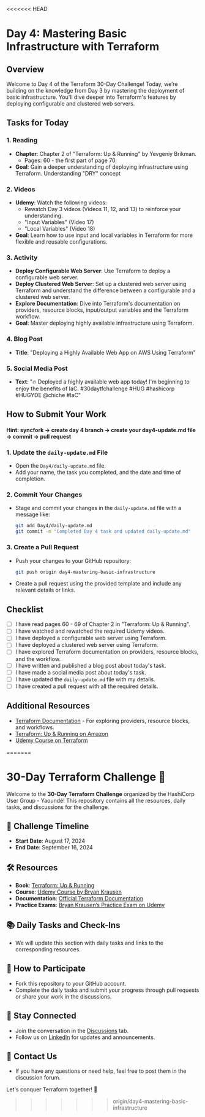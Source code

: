 <<<<<<< HEAD
# Day 4: Mastering Basic Infrastructure with Terraform

## Overview

Welcome to Day 4 of the Terraform 30-Day Challenge! Today, we’re building on the knowledge from Day 3 by mastering the deployment of basic infrastructure. You'll dive deeper into Terraform's features by deploying configurable and clustered web servers.

## Tasks for Today

### 1. **Reading**
   - **Chapter**: Chapter 2 of "Terraform: Up & Running" by Yevgeniy Brikman.
     - Pages: 60 - the first part of page 70.
   - **Goal**: Gain a deeper understanding of deploying infrastructure using Terraform. Understanding "DRY" concept 

### 2. **Videos**
   - **Udemy**: Watch the following videos:
     - Rewatch Day 3 videos (Videos 11, 12, and 13) to reinforce your understanding.
     - "Input Variables" (Video 17)
     - "Local Variables" (Video 18)
   - **Goal**: Learn how to use input and local variables in Terraform for more flexible and reusable configurations.

### 3. **Activity**
   - **Deploy Configurable Web Server**: Use Terraform to deploy a configurable web server.
   - **Deploy Clustered Web Server**: Set up a clustered web server using Terraform and understand the difference between a configurable and a clustered web server.
   - **Explore Documentation**: Dive into Terraform's documentation on providers, resource blocks, input/output variables  and the Terraform workflow.
   - **Goal**: Master deploying highly available infrastructure using Terraform.

### 4. **Blog Post**
   - **Title**: "Deploying a Highly Available Web App on AWS Using Terraform"
  

### 5. **Social Media Post**
   - **Text**: "🔥 Deployed a highly available web app today! I'm beginning to enjoy the benefits of IaC. #30daytfchallenge #HUG #hashicorp #HUGYDE @chiche #IaC"
   
## How to Submit Your Work
#### Hint: syncfork -> create day 4 branch -> create your day4-update.md file -> commit -> pull request
### 1. **Update the `daily-update.md` File**
   - Open the `Day4/daily-update.md` file.
   - Add your name, the task you completed, and the date and time of completion.

### 2. **Commit Your Changes**
   - Stage and commit your changes in the `daily-update.md` file with a message like:
     ```bash
     git add Day4/daily-update.md
     git commit -m "Completed Day 4 task and updated daily-update.md"
     ```

### 3. **Create a Pull Request**
   - Push your changes to your GitHub repository:
     ```bash
     git push origin day4-mastering-basic-infrastructure
     ```
   - Create a pull request using the provided template and include any relevant details or links.

## Checklist

- [ ] I have read pages 60 - 69 of Chapter 2 in "Terraform: Up & Running".
- [ ] I have watched and rewatched the required Udemy videos.
- [ ] I have deployed a configurable web server using Terraform.
- [ ] I have deployed a clustered web server using Terraform.
- [ ] I have explored Terraform documentation on providers, resource blocks, and the workflow.
- [ ] I have written and published a blog post about today's task.
- [ ] I have made a social media post about today's task.
- [ ] I have updated the `daily-update.md` file with my details.
- [ ] I have created a pull request with all the required details.

## Additional Resources

- [Terraform Documentation](https://www.terraform.io/docs) - For exploring providers, resource blocks, and workflows.
- [Terraform: Up & Running on Amazon](https://www.amazon.com/Terraform-Running-Infrastructure-Configuration-Management/dp/1492046906)
- [Udemy Course on Terraform](https://www.udemy.com/course/terraform/)

=======
# 30-Day Terraform Challenge 🚀

Welcome to the **30-Day Terraform Challenge** organized by the HashiCorp User Group - Yaoundé! This repository contains all the resources, daily tasks, and discussions for the challenge.

## 📅 Challenge Timeline
- **Start Date**: August 17, 2024
- **End Date**: September 16, 2024

## 🛠 Resources
- **Book**: [Terraform: Up & Running](https://www.terraformupandrunning.com/)
- **Course**: [Udemy Course by Bryan Krausen](https://www.udemy.com/course/terraform-hands-on-labs)
- **Documentation**: [Official Terraform Documentation](https://developer.hashicorp.com/terraform)
- **Practice Exams**: [Bryan Krausen’s Practice Exam on Udemy](https://www.udemy.com/course/terraform-associate-certification-practice-exams/)

## 📚 Daily Tasks and Check-Ins
- We will update this section with daily tasks and links to the corresponding resources.

## 👥 How to Participate
- Fork this repository to your GitHub account.
- Complete the daily tasks and submit your progress through pull requests or share your work in the discussions.

## 🎉 Stay Connected
- Join the conversation in the [Discussions](https://github.com/chiche-ds/30-Day-Terraform-challenge-/discussions) tab.
- Follow us on [LinkedIn](https://www.linkedin.com/company/hug-yaound%C3%A9/) for updates and announcements.

## 📧 Contact Us
- If you have any questions or need help, feel free to post them in the discussion forum.

Let's conquer Terraform together! 🌟
>>>>>>> origin/day4-mastering-basic-infrastructure
